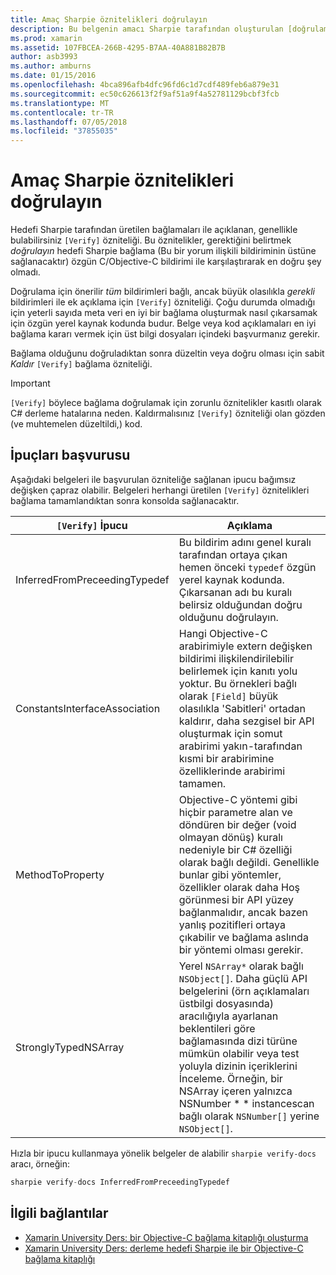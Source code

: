 ```yaml
---
title: Amaç Sharpie öznitelikleri doğrulayın
description: Bu belgenin amacı Sharpie tarafından oluşturulan [doğrulama] özniteliğini açıklar. [Doğrulama] özniteliği nerede bunlar el ile hedefi Sharpie'nın çıktı doğrulamalıdır geliştiricilerine vurgular.
ms.prod: xamarin
ms.assetid: 107FBCEA-266B-4295-B7AA-40A881B82B7B
author: asb3993
ms.author: amburns
ms.date: 01/15/2016
ms.openlocfilehash: 4bca896afb4dfc96fd6c1d7cdf489feb6a879e31
ms.sourcegitcommit: ec50c626613f2f9af51a9f4a52781129bcbf3fcb
ms.translationtype: MT
ms.contentlocale: tr-TR
ms.lasthandoff: 07/05/2018
ms.locfileid: "37855035"
---
```

# <a name="objective-sharpie-verify-attributes"></a>Amaç Sharpie öznitelikleri doğrulayın

Hedefi Sharpie tarafından üretilen bağlamaları ile açıklanan, genellikle bulabilirsiniz `[Verify]` özniteliği. Bu öznitelikler, gerektiğini belirtmek _doğrulayın_ hedefi Sharpie bağlama (Bu bir yorum ilişkili bildiriminin üstüne sağlanacaktır) özgün C/Objective-C bildirimi ile karşılaştırarak en doğru şey olmadı.

Doğrulama için önerilir _tüm_ bildirimleri bağlı, ancak büyük olasılıkla _gerekli_ bildirimleri ile ek açıklama için `[Verify]` özniteliği. Çoğu durumda olmadığı için yeterli sayıda meta veri en iyi bir bağlama oluşturmak nasıl çıkarsamak için özgün yerel kaynak kodunda budur. Belge veya kod açıklamaları en iyi bağlama kararı vermek için üst bilgi dosyaları içindeki başvurmanız gerekir.

Bağlama olduğunu doğruladıktan sonra düzeltin veya doğru olması için sabit _Kaldır_ `[Verify]` bağlama özniteliği.

> [!IMPORTANT]
> `[Verify]` böylece bağlama doğrulamak için zorunlu öznitelikler kasıtlı olarak C# derleme hatalarına neden. Kaldırmalısınız `[Verify]` özniteliği olan gözden (ve muhtemelen düzeltildi,) kod.

## <a name="verify-hints-reference"></a>İpuçları başvurusu

Aşağıdaki belgeleri ile başvurulan özniteliğe sağlanan ipucu bağımsız değişken çapraz olabilir. Belgeleri herhangi üretilen `[Verify]` öznitelikleri bağlama tamamlandıktan sonra konsolda sağlanacaktır.

|`[Verify]` İpucu|Açıklama|
|---|---|
|InferredFromPreceedingTypedef|Bu bildirim adını genel kuralı tarafından ortaya çıkan hemen önceki `typedef` özgün yerel kaynak kodunda. Çıkarsanan adı bu kuralı belirsiz olduğundan doğru olduğunu doğrulayın.|
|ConstantsInterfaceAssociation|Hangi Objective-C arabirimiyle extern değişken bildirimi ilişkilendirilebilir belirlemek için kanıtı yolu yoktur. Bu örnekleri bağlı olarak `[Field]` büyük olasılıkla 'Sabitleri' ortadan kaldırır, daha sezgisel bir API oluşturmak için somut arabirimi yakın-tarafından kısmi bir arabirimine özelliklerinde arabirimi tamamen.|
|MethodToProperty|Objective-C yöntemi gibi hiçbir parametre alan ve döndüren bir değer (void olmayan dönüş) kuralı nedeniyle bir C# özelliği olarak bağlı değildi. Genellikle bunlar gibi yöntemler, özellikler olarak daha Hoş görünmesi bir API yüzey bağlanmalıdır, ancak bazen yanlış pozitifleri ortaya çıkabilir ve bağlama aslında bir yöntemi olması gerekir.|
|StronglyTypedNSArray|Yerel `NSArray*` olarak bağlı `NSObject[]`. Daha güçlü API belgelerini (örn açıklamaları üstbilgi dosyasında) aracılığıyla ayarlanan beklentileri göre bağlamasında dizi türüne mümkün olabilir veya test yoluyla dizinin içeriklerini İnceleme. Örneğin, bir NSArray içeren yalnızca NSNumber * * instancescan bağlı olarak `NSNumber[]` yerine `NSObject[]`.|

Hızla bir ipucu kullanmaya yönelik belgeler de alabilir `sharpie verify-docs` aracı, örneğin:

```csharp
sharpie verify-docs InferredFromPreceedingTypedef
```

## <a name="related-links"></a>İlgili bağlantılar

- [Xamarin University Ders: bir Objective-C bağlama kitaplığı oluşturma](https://university.xamarin.com/classes/track/all#building-an-objective-c-bindings-library)
- [Xamarin University Ders: derleme hedefi Sharpie ile bir Objective-C bağlama kitaplığı](https://university.xamarin.com/classes/track/all#build-an-objective-c-bindings-library-with-objective-sharpie)
